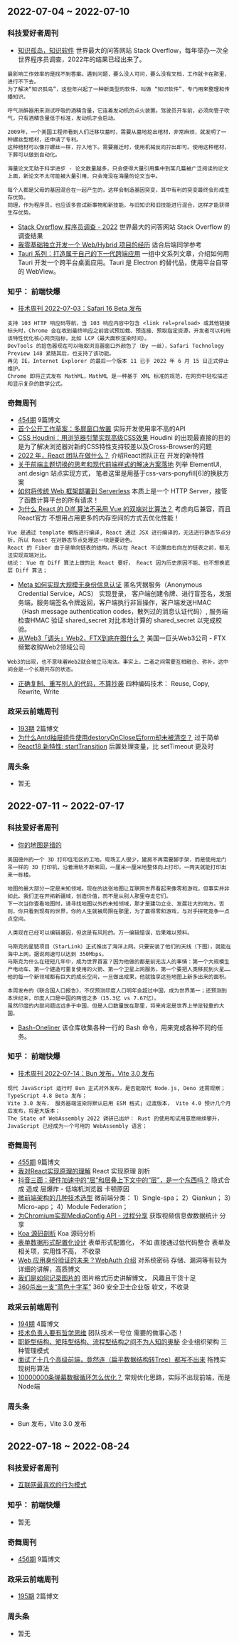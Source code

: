 ## 2022-07-04 ~ 2022-07-10

### 科技爱好者周刊
* [知识孤岛，知识软件](https://github.com/ruanyf/weekly/blob/master/docs/issue-213.md) 世界最大的问答网站 Stack Overflow，每年举办一次全世界程序员调查，2022年的结果已经出来了。
```
最影响工作效率的是找不到答案。遇到问题，要么没人可问，要么没有文档，工作就卡在那里，进行不下去。
为了解决“知识孤岛”，这些年兴起了一种新类型的软件，叫做 “知识软件”，专门用来整理和传播知识。

呼气测醉器用来测试呼吸的酒精含量，它连着发动机的点火装置。驾驶员开车前，必须向管子吹气，只有酒精含量低于标准，发动机才会启动。

2009年，一个美国工程师看到人们迁移坟墓时，需要从墓地挖出棺材，非常麻烦，就发明了一种螺丝型棺材，还申请了专利。
这种棺材可以像拧螺丝一样，拧入地下。需要搬迁时，使用机械反向拧出即可。使用这种棺材，下葬可以做到自动化。

海量论文无助于科学进步 - 论文数量越多，只会使得大量引用集中到某几篇被广泛阅读的论文上面，新论文不太可能被大量引用，只会淹没在海量的论文当中。

每个人都是父母的基因混合在一起产生的，这样会制造基因突变，其中有利的突变最终会形成生存优势。
同理，作为程序员，也应该多尝试新事物和新技能，与旧知识和旧技能进行混合，这样才能获得生存优势。
```
* [Stack Overflow 程序员调查 - 2022](https://survey.stackoverflow.co/2022/) 世界最大的问答网站 Stack Overflow 的调查结果
* [我零基础独立开发一个 Web/Hybrid 项目的经历](https://imf.ms/web/2022/07/05/my-first-web-hybird-project-experience/) 适合后端同学参考
* [Tauri 系列：打造属于自己的下一代跨端应用](https://www.zhihu.com/column/c_1519079232848785408) 一组中文系列文章，介绍如何用 Tauri 开发一个跨平台桌面应用。Tauri 是 Electron 的替代品，使用平台自带的 WebView。

### 知乎： 前端快爆
* [技术周刊 2022-07-03：Safari 16 Beta 发布](https://zhuanlan.zhihu.com/p/537121162)
```
支持 103 HTTP 响应码导航，当 103 响应内容中包含 <link rel=preload> 或其他链接标头时，Chrome 会在收到最终响应之前尝试预加载、预连接、预取指定资源，开发者可以利用该特性优化核心网页指标，比如 LCP（最大面积渲染时间）。
DevTools 的拾色器现在可以吸取浏览器窗口外颜色了（By 一丝），Safari Technology Preview 148 紧随其后，也支持了该功能。
再见 IE，Internet Explorer 的最后一个版本 11 已于 2022 年 6 月 15 日正式停止维护。
Chrome 即将正式发布 MathML，MathML 是一种基于 XML 标准的规范，在网页中轻松描述和显示复杂的数学公式。
```

### 奇舞周刊
* [454期](https://weekly.75.team/issue454.html) 9篇博文
* [首个公开工作草案：多屏窗口放置](https://mp.weixin.qq.com/s/d1IQyMPU7IReD9RB-sdc8g) 实际开发使用率不高的API 
* [CSS Houdini：用浏览器引擎实现高级CSS效果](https://mp.weixin.qq.com/s/4owfsfX6bMzvgwvVxaCmzQ) Houdini 的出现最直接的目的是为了解决浏览器对新的CSS特性支持较差以及Cross-Browser的问题
* [2022 年，React 团队在做什么？](https://mp.weixin.qq.com/s/L9JuvdsDSuywdbuG0qkqMA) 介绍React团队正在 开发的新特性
* [关于前端主题切换的思考和现代前端样式的解决方案落地](https://mp.weixin.qq.com/s/0xTZcE3MPezRl3LILR8a_w) 列举 ElementUI, ant.design 站点实现方式， 笔者这里是用基于css-vars-ponyfill[6]的换肤方案
* [如何将传统 Web 框架部署到 Serverless](https://mp.weixin.qq.com/s/XvX6b3i9D197s3voXRcemQ) 本质上是一个 HTTP Server，接管了函数计算平台的所有请求！
* [为什么 React 的 Diff 算法不采用 Vue 的双端对比算法？](https://juejin.cn/post/7116141318853623839) 考虑向后兼容，而且React官方 不想用占用更多的内存空间的方式去优化性能！
```
Vue 是通过 template 模版进行编译, React 通过 JSX 进行编译的，无法进行静态节点分析，所以 React 在对静态节点处理这一块是要逊色。
React 的 Fiber 由于是单向链表的结构，所以在 React 不设置由右向左的链表之前，都无法实现双端对比。
结论： Vue 在 Diff 算法上做的比 React 要好， React 因为历史原因不能、也不想换底层 Diff 算法；
```
* [Meta 如何实现大规模无身份信息认证](https://mp.weixin.qq.com/s/N3Z91-Lj6w_j7Zv8hc7nnw) 匿名凭据服务（Anonymous Credential Service，ACS） 实现登录， 客户端创建令牌、进行盲签名，发服务端，服务端签名令牌返回，客户端执行非盲操作，客户端发送HMAC（Hash message authentication codes，散列过的消息认证代码）, 服务端检查HMAC 验证 shared_secret 对比本地计算的 shared_secret 以完成校验。
* [从Web3「调头」Web2，FTX到底在图什么？](https://mp.weixin.qq.com/s/zvyOdtCuqlfxiT3UP_Ncgw) 美国一巨头Web3公司 - FTX 频繁收购Web2领域公司
```
Web3的出现，也不意味着Web2就会被立马淘汰。事实上，二者之间需要互相融合、弥补，这中间会是一个长期共存的状态。
```
* [正确复制、重写别人的代码，不算抄袭](https://mp.weixin.qq.com/s/V_8rBIFtAG870oo0qV8Asw) 四种编码技术： Reuse, Copy, Rewrite, Write

### 政采云前端周刊
* [193期](https://weekly.zoo.team/detail/193) 2篇博文
* [为什么Antd抽屉组件使用destoryOnClose后form却未被清空？](https://juejin.cn/post/7113905475434840094) 过于简单
* [React18 新特性: startTransition](https://github.com/reactwg/react-18/discussions/41) 后置处理变量，比 setTimeout 更及时

### 周头条
* 暂无


## 2022-07-11 ~ 2022-07-17

### 科技爱好者周刊
* [你的地图是错的](https://github.com/ruanyf/weekly/blob/master/docs/issue-214.md)
```
美国德州的一个 3D 打印住宅区的工地。现场工人很少，建房不再需要脚手架，而是使用龙门吊一样的 3D 打印机，沿着滑轨不断来回，一厘米一厘米地整体向上打印，一两天就能打印出来一栋楼。

地图的最大部分一定是未知领域。现在的这张地图让互联网世界看起来像零和游戏，但事实并非如此。我们正在开拓新疆域，创造价值，而不是从别人那里夺走它们。
下一次当你查看地图时，请寻找地图以外的未知领域，那才是建功立业、发展壮大的地方。否则，你只看到现有的世界，你的人生就被局限在那里，为了赢得零和游戏，与对手拼死竞争一点点空间。

人类现在已经可以编辑基因，但这是有风险的。万一编辑错误，后果难以预料。

马斯克的星链项目（StarLink）正式推出了海洋上网。只要安装了他们的天线（下图），就能在海中上网，据说网速可以达到 350Mbps。
马斯克为什么在短短几年中，成为世界首富？因为他做的都是前无古人的事情：第一个大规模生产电动车、第一个建造可重复使用的火箭、第一个卫星上网服务，第一个要把人类移民到火星……他的每一个新领域都有巨大的成长空间，一旦做出成果，他就独享这些地图上新多出来的面积。

本周发布的《联合国人口报告》，不仅预测印度人口明年会超过中国，成为世界第一；还预测到本世纪末，印度人口是中国的两倍之多（15.3亿 vs 7.67亿）。
虽然印度的内部问题远远多于中国，但是人口数量放在那里，将来肯定是世界上举足轻重的大国。
```
* [Bash-Oneliner](https://github.com/onceupon/Bash-Oneliner) 该仓库收集各种一行的 Bash 命令，用来完成各种不同的任务。

### 知乎： 前端快爆
* [技术周刊 2022-07-14：Bun 发布，Vite 3.0 发布](https://zhuanlan.zhihu.com/p/541636805)
```
现代 JavaScript 运行时 Bun 正式对外发布，是否能取代 Node.js, Deno 还需观察；
TypeScript 4.8 Beta 发布；
Vite 3.0 发布， 服务器端渲染将默认启用 ESM 格式; 过渡版本， Vite 4.0 预计几个月后发布，将是大版本；
The State of WebAssembly 2022 调研已出炉： Rust 的使用和试用意愿继续攀升， JavaScript 已经成为一个可用的 WebAssembly 语言；
```

### 奇舞周刊
* [455期](https://weekly.75.team/issue455.html) 9篇博文
* [我对React实现原理的理解](https://mp.weixin.qq.com/s?__biz=Mzg3OTYzMDkzMg==&mid=2247490950&idx=1&sn=20deb0b336fc1b874cc03adb0e3ca746&chksm=cf00d2bdf8775bab1e034aff266080c34d7e1545354b2aa36e4a3b4b0728186694507052caae&token=903578161&lang=zh_CN#rd) React 实现原理 剖析
* [抖音三面：硬件加速中的“层”和层叠上下文中的“层”，是一个东西吗？](https://mp.weixin.qq.com/s?__biz=Mzg2Nzc0NzQ3OQ==&mid=2247486037&idx=1&sn=d4092fd57179d180103dfeaf42f6ee17&chksm=ceb799adf9c010bbcb74db69e01b04dbb3c1f4cd1c266e4be0805a4e7954c9cd049bf8b8e6db&token=903578161&lang=zh_CN#rd) 隐式合成 造成 层爆炸 - 低端机浏览器 卡顿原因
* [微前端架构的几种技术选型](https://juejin.cn/post/7113503219904430111?share_token=a2d6b49c-d8ce-4448-acd3-d71bbc6e228d) 微前端分类： 1）Single-spa； 2）Qiankun； 3）Micro-app； 4）Module Federation；
* [为Chromium实现MediaConfig API - 过程分享](https://mp.weixin.qq.com/s/xvz6gJkhpUoBBtNusHMjOg) 获取视频信息做数据统计 分享
* [Koa 源码剖析](https://mp.weixin.qq.com/s?__biz=Mzg5NzcxMDY5Nw==&mid=2247488772&idx=1&sn=4dc98818b7ff92654700def21504b088&chksm=c06cfa02f71b7314424f567947b189735c005a846c796a6b14fda105bdbda908105cbfcf544b&token=903578161&lang=zh_CN#rd) Koa 源码分析
* [表单数据形式配置化设计](https://mp.weixin.qq.com/s?__biz=Mzg3NTcwMTUzNA==&mid=2247487289&idx=1&sn=0a734b81d0682a1f95b2b736c3236db3&chksm=cf3c3b48f84bb25e241d39c2414d936e244941d39cfa5fe28bf7dda52de3da4d20fa8174c4a0&token=903578161&lang=zh_CN#rd) 表单形式配置化， 不如 直接通过低代码整合 表单及相关项，实用性不高， 不收录
* [Web 应用身份验证的未来？WebAuth 介绍](https://mp.weixin.qq.com/s?__biz=MzkxNTIwMzU5OQ==&mid=2247494467&idx=1&sn=b55ed5c175b81c6f9141d98f2fe142cd&chksm=c1601823f6179135ed047dfd9ac003429a8f9db47edd952c3d0bda96d29bbbf7b3b287740ea7&token=903578161&lang=zh_CN#rd) 对系统密码 存储、漏洞等有较为详细的讲解，高质博文
* [我们是如何记录图片的](https://mp.weixin.qq.com/s?__biz=Mzg3OTYwMjcxMA==&mid=2247487530&idx=1&sn=9cb522e34b28e1c989c3606add4a3fd7&chksm=cf00ad53f8772445c4f9e57242cac26e01f769f2c84a6ca03a5d10ef2c487e52a4c6d7e5acdb&token=903578161&lang=zh_CN#rd) 图片格式历史讲解博文， 风趣且干货十足
* [360杀出一支“蓝色十字军”](https://mp.weixin.qq.com/s/FtkMqJ4lD5csJKbwExS0sQ) 360 安全卫士企业版 软文，不收录


### 政采云前端周刊
* [194期](https://weekly.zoo.team/detail/194) 4篇博文
* [技术负责人要有哲学思维](https://mp.weixin.qq.com/s/EDqWssxz1UCfoBWCMQh3rg) 团队技术一号位 需要的做事心态！
* [职能型结构、矩阵型结构、流程型结构之间不为人知的奥秘](https://zhuanlan.zhihu.com/p/39679442) 企业组织架构 三种管理模式
* [面试了十几个高级前端，竟然连（扁平数据结构转Tree）都写不出来](https://juejin.cn/post/6983904373508145189) 拖拽实现树形算法
* [10000000条弹幕数据循环怎么优化？](https://juejin.cn/post/7087804464912039944) 常规优化思路，实际不出现前端，而是Node端

### 周头条
* Bun 发布，Vite 3.0 发布

## 2022-07-18 ~ 2022-08-24

### 科技爱好者周刊
* [互联网最喜欢的行为模式](https://github.com/ruanyf/weekly/blob/master/docs/issue-215.md)

### 知乎： 前端快爆
* 暂无

### 奇舞周刊
* [456期](https://weekly.75.team/issue456.html) 9篇博文

### 政采云前端周刊
* [195期](https://weekly.zoo.team/detail/195) 2篇博文
### 周头条
* 暂无